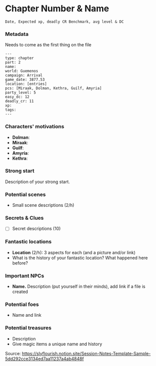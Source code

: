 # Chapter Number & Name
`Date, Expected xp, deadly CR Benchmark, avg level & DC`

### Metadata
Needs to come as the first thing on the file

```
---
type: chapter
part: 2
name: 
world: Guemenos
campaign: Arrival
game_date: 3877.53
location: [entries]
pcs: [Miraak, Dolman, Kethra, Guilf, Amyria]
party_level: 5
easy_dc: 12
deadly_cr: 11
xp: 
tags: 
---
```

### Characters' motivations
- **Dolman**: 
- **Miraak**: 
- **Guilf**: 
- **Amyria**: 
- **Kethra**: 

### Strong start 
Description of your strong start.  

### Potential scenes  
* Small scene descriptions (2/h)

### Secrets & Clues    
- [ ] Secret descriptions (10)
  
### Fantastic locations  
- **Location** (2/h): 3 aspects for each (and a picture and/or link)
- What is the history of your fantastic location? What happened here before?
  
### Important NPCs  
- **Name.** Description (put yourself in their minds), add link if a file is created

### Potential foes 
- Name and link

### Potential treasures  
- Description
- Give magic items a unique name and history


Source: https://slyflourish.notion.site/Session-Notes-Template-Sample-5dd292cce3134ed7aa11237a4ab4848f
